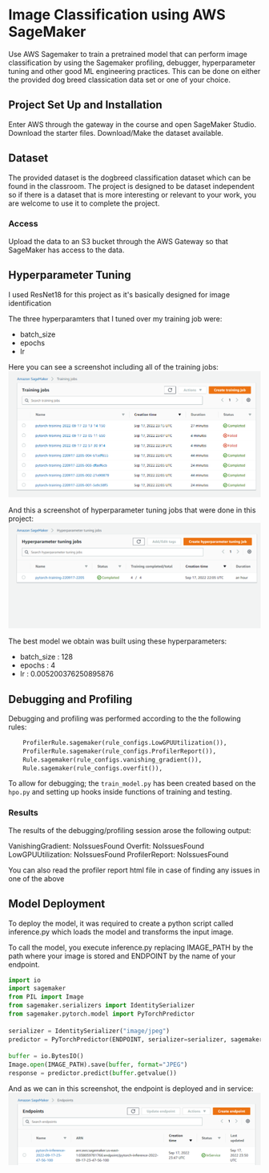 # Image Classification using AWS SageMaker

Use AWS Sagemaker to train a pretrained model that can perform image classification by using the Sagemaker profiling, debugger, hyperparameter tuning and other good ML engineering practices. This can be done on either the provided dog breed classication data set or one of your choice.

## Project Set Up and Installation
Enter AWS through the gateway in the course and open SageMaker Studio. 
Download the starter files.
Download/Make the dataset available. 

## Dataset
The provided dataset is the dogbreed classification dataset which can be found in the classroom.
The project is designed to be dataset independent so if there is a dataset that is more interesting or relevant to your work, you are welcome to use it to complete the project.

### Access
Upload the data to an S3 bucket through the AWS Gateway so that SageMaker has access to the data. 

## Hyperparameter Tuning
I used ResNet18 for this project as it's basically designed for image identification

The three hyperparamters that I tuned over my training job were:

- batch_size
- epochs
- lr

Here you can see a screenshot including all of the training jobs:
![Training Running](https://github.com/Abed221/Dog-breed-classification/raw/main/screenshots/training-jobs.png)

And this a screenshot of hyperparameter tuning jobs that were done in this project:
![hpo Running](https://github.com/Abed221/Dog-breed-classification/raw/main/screenshots/hpt-jobs.png)

The best model we obtain was built using these hyperparameters:

- batch_size : 128
- epochs : 4
- lr : 0.005200376250895876

## Debugging and Profiling

Debugging and profiling was performed according to the the following rules:

```python
    ProfilerRule.sagemaker(rule_configs.LowGPUUtilization()),
    ProfilerRule.sagemaker(rule_configs.ProfilerReport()),
    Rule.sagemaker(rule_configs.vanishing_gradient()),
    Rule.sagemaker(rule_configs.overfit()),
```

To allow for debugging; the `train_model.py` has been created based on the `hpo.py` and setting up hooks inside functions of training and testing.

### Results


The results of the debugging/profiling session arose the following output:


VanishingGradient: NoIssuesFound
Overfit: NoIssuesFound
LowGPUUtilization: NoIssuesFound
ProfilerReport: NoIssuesFound

You can also read the profiler report html file in case of finding any issues in one of the above


## Model Deployment
To deploy the model, it was required to create a python script called inference.py which loads the model and transforms the input image.

To call the model, you execute inference.py replacing IMAGE_PATH by the path where your image is stored and ENDPOINT by the name of your endpoint.
```python
import io
import sagemaker
from PIL import Image
from sagemaker.serializers import IdentitySerializer
from sagemaker.pytorch.model import PyTorchPredictor

serializer = IdentitySerializer("image/jpeg")
predictor = PyTorchPredictor(ENDPOINT, serializer=serializer, sagemaker_session=sagemaker.Session())

buffer = io.BytesIO()
Image.open(IMAGE_PATH).save(buffer, format="JPEG")
response = predictor.predict(buffer.getvalue())
```

And as we can in this screenshot, the endpoint is deployed and in service:
![Endpoint Running](https://github.com/Abed221/Dog-breed-classification/raw/main/screenshots/Endpoint.PNG)


